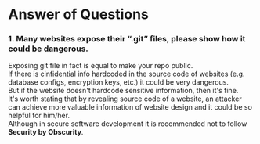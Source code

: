 # Answer of Questions  
### 1. Many websites expose their “.git” files, please show how it could be dangerous.  
Exposing git file in fact is equal to make your repo public.  
If there is cinfidential info hardcoded in the source code of websites (e.g. database configs, encryption keys, etc.) it could be very dangerous.  
But if the website doesn't hardcode sensitive information, then it's fine.  
It's worth stating that by revealing source code of a website, an attacker can achieve more valuable information of website design and it could be so helpful for him/her.  
Although in secure software development it is recommended not to follow **Security by Obscurity**.  